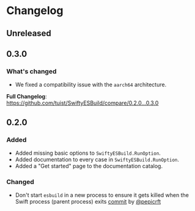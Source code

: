 # Changelog

## Unreleased

## 0.3.0

### What's changed
- We fixed a compatibility issue with the `aarch64` architecture.

**Full Changelog**: https://github.com/tuist/SwiftyESBuild/compare/0.2.0...0.3.0

## 0.2.0

### Added

- Added missing basic options to `SwiftyESBuild.RunOption`.
- Added documentation to every case in `SwiftyESBuild.RunOption`.
- Added a "Get started" page to the documentation catalog.

### Changed

- Don't start `esbuild` in a new process to ensure it gets killed when the Swift process (parent process) exits [commit](h) by [@pepicrft](https://github.com/pepicrft)